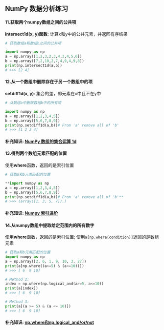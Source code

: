 ## NumPy 数据分析练习

#### 11.获取两个numpy数组之间的公共项

**intersect1d(x, y)函数**: 计算x和y中的公共元素，并返回有序结果

```python
# 获取数组a和数组b之间的公共项

import numpy as np
a = np.array([1,2,3,2,3,4,3,4,5,6])
b = np.array([7,2,10,2,7,4,9,4,9,8])
print(np.intersect1d(a,b))
# >>> [2 4]
```

#### 12.从一个数组中删除存在于另一个数组中的项

**setdiff1d(x, y)**: 集合的差，即元素在x中且不在y中

```python
# 从数组a中删除数组b中的所有项

import numpy as np
a = np.array([1,2,3,4,5])
b = np.array([5,6,7,8,9])
print(np.setdiff1d(a,b))# From 'a' remove all of 'b'
# >>> [1 2 3 4]
```

#### 补充知识: [NumPy 数组的集合运算 1d](https://github.com/tywcx/Learn-by-doing/blob/main/NumPy-%E6%95%B0%E7%BB%84%E7%9A%84%E9%9B%86%E5%90%88%E8%BF%90%E7%AE%97-1d.md)

#### 13.得到两个数组元素匹配的位置

使用**where**函数，返回的是索引位置

```python
# 获取a和b元素匹配的位置

**import numpy as np
a = np.array([1,2,3,4,5])
b = np.array([5,6,7,8,9])
print(np.setdiff1d(a,b))# From 'a' remove all of 'b'**
# >>> (array([1, 3, 5, 7]),)
```

#### 补充知识: [Numpy 索引进阶](https://github.com/tywcx/Learn-by-doing/blob/main/NumPy-%E7%B4%A2%E5%BC%95%E8%BF%9B%E9%98%B6.md)

#### 14.从numpy数组中提取给定范围内的所有数字

使用**where**函数，返回的是索引位置; 使用`a[np.where(condition)]`返回的是数组元素

```python
# 获取a和b元素匹配的位置
import numpy as np
a = np.array([2, 6, 1, 9, 10, 3, 27])
print(a[np.where((a>=5) & (a<=10))])
# >>> [ 6  9 10]

# Method 2:
index = np.where(np.logical_and(a>=5, a<=10))
print(a[index])
# >>> [ 6  9 10]

# Method 3: 
print(a[(a >= 5) & (a <= 10)])
# >>> [ 6  9 10]

```

#### 补充知识: [np.where和np.logical_and/or/not](https://github.com/tywcx/Learn-by-doing/blob/main/NumPy-where%E5%92%8Clogical%E5%87%BD%E6%95%B0.md)

